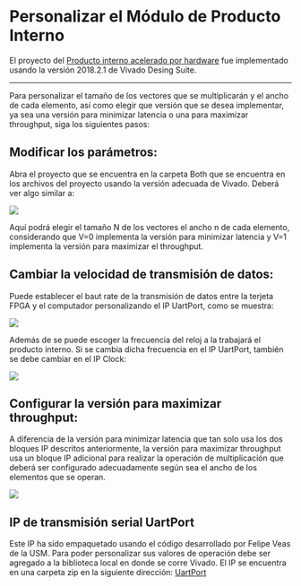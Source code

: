 # Personalizar el Módulo de Producto Interno  

El proyecto del [Producto interno acelerado por hardware](https://github.com/angello220/Producto_interno) fue implementado usando la versión 2018.2.1 de Vivado Desing Suite.
***
Para personalizar el tamaño de los vectores que se multiplicarán y el ancho de cada elemento, así como elegir que versión que se desea implementar, ya sea una versión para minimizar latencia o una para maximizar throughput, siga los siguientes pasos:

## Modificar los parámetros:

Abra el proyecto que se encuentra en la carpeta Both que se encuentra en los archivos del proyecto usando la versión adecuada de Vivado. Deberá ver algo similar a:

![](https://github.com/angello220/Images/blob/master/Producto_interno/Captura1.PNG)

Aquí podrá elegir el tamaño N de los vectores el ancho n de cada elemento, considerando que V=0 implementa la versión para minimizar latencia y V=1 implementa la versión  para maximizar el throughput.

## Cambiar la velocidad de transmisión de datos:

Puede establecer el baut rate de la transmisión de datos entre la terjeta FPGA y el computador personalizando el IP UartPort, como se muestra:

![](https://github.com/angello220/Images/blob/master/Producto_interno/Captura3.PNG)

Además de se puede escoger la frecuencia del reloj a la trabajará el producto interno. Si se cambia dicha frecuencia en el IP UartPort, también se debe cambiar en el IP Clock:

![](https://github.com/angello220/Images/blob/master/Producto_interno/Captura2.PNG)

## Configurar la versión para maximizar throughput:

A diferencia de la versión para minimizar latencia que tan solo usa los dos bloques IP descritos anteriormente, la versión para maximizar throughput usa un bloque IP adicional para realizar la operación de multiplicación que deberá ser configurado adecuadamente según sea el ancho de los elementos que se operan. 

![](https://github.com/angello220/Images/blob/master/Producto_interno/Captura2.PNG)

## IP de transmisión serial UartPort
Este IP ha sido empaquetado usando el código desarrollado por Felipe Veas de la USM. Para poder personalizar sus valores de operación debe ser agregado a la biblioteca local en donde se corre Vivado. El IP se encuentra en una carpeta zip en la siguiente dirección: [UartPort](https://github.com/angello220/Producto_interno/tree/master/HDL/Uart_IP)
